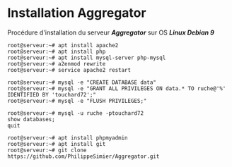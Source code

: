 ﻿# Installation Aggregator

Procédure d'installation du serveur ***Aggregator*** sur OS ***Linux Debian 9***

    root@serveur:~# apt install apache2
    root@serveur:~# apt install php
    root@serveur:~# apt install mysql-server php-mysql
    root@serveur:~# a2enmod rewrite
    root@serveur:~# service apache2 restart
    
    root@serveur:~# mysql -e "CREATE DATABASE data"
    root@serveur:~# mysql -e "GRANT ALL PRIVILEGES ON data.* TO ruche@'%' IDENTIFIED BY 'touchard72';"
    root@serveur:~# mysql -e "FLUSH PRIVILEGES;"
    
    root@serveur:~# mysql -u ruche -ptouchard72
    show databases;
    quit
    
    root@serveur:~# apt install phpmyadmin
    root@serveur:~# apt install git
    root@serveur:~# git clone https://github.com/PhilippeSimier/Aggregator.git
    




    






